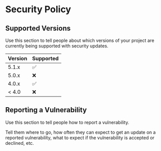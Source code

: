 # Security Policy

## Supported Versions

Use this section to tell people about which versions of your project are
currently being supported with security updates.

Version | Supported          
------- | ---------
5.1.x   | ✅                 
5.0.x   | ❌    
4.0.x   | ✅ 
< 4.0   | ❌   

## Reporting a Vulnerability

Use this section to tell people how to report a vulnerability.

Tell them where to go, how often they can expect to get an update on a
reported vulnerability, what to expect if the vulnerability is accepted or
declined, etc.
